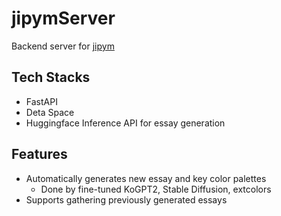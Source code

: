 # jipymServer
Backend server for [jipym](https://jipym.pages.dev)

## Tech Stacks
  * FastAPI
  * Deta Space
  * Huggingface Inference API for essay generation

## Features
  * Automatically generates new essay and key color palettes
    * Done by fine-tuned KoGPT2, Stable Diffusion, extcolors
  * Supports gathering previously generated essays